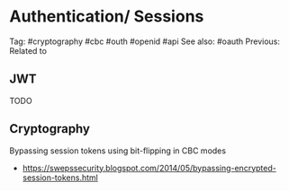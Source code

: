 # Authentication/ Sessions
Tag: #cryptography #cbc #outh #openid #api
See also: #oauth 
Previous: 
Related to


## JWT
TODO

## Cryptography
Bypassing session tokens using bit-flipping in CBC modes
- https://swepssecurity.blogspot.com/2014/05/bypassing-encrypted-session-tokens.html